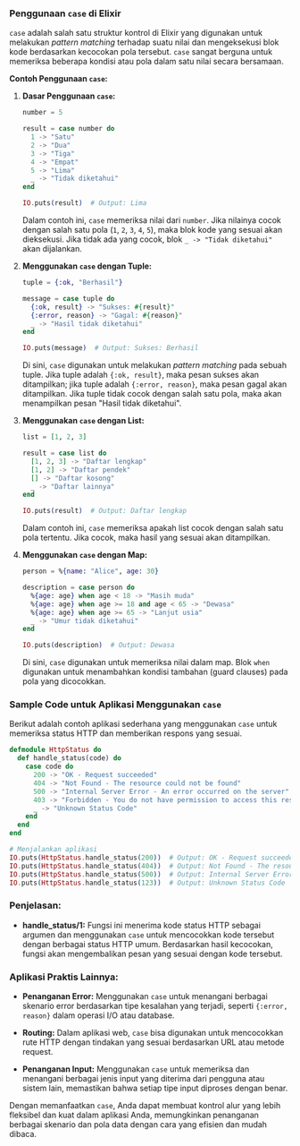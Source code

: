 ### **Penggunaan `case` di Elixir**

`case` adalah salah satu struktur kontrol di Elixir yang digunakan untuk melakukan *pattern matching* terhadap suatu nilai dan mengeksekusi blok kode berdasarkan kecocokan pola tersebut. `case` sangat berguna untuk memeriksa beberapa kondisi atau pola dalam satu nilai secara bersamaan.

**Contoh Penggunaan `case`:**

1. **Dasar Penggunaan `case`:**

   ```elixir
   number = 5

   result = case number do
     1 -> "Satu"
     2 -> "Dua"
     3 -> "Tiga"
     4 -> "Empat"
     5 -> "Lima"
     _ -> "Tidak diketahui"
   end

   IO.puts(result)  # Output: Lima
   ```

   Dalam contoh ini, `case` memeriksa nilai dari `number`. Jika nilainya cocok dengan salah satu pola (`1`, `2`, `3`, `4`, `5`), maka blok kode yang sesuai akan dieksekusi. Jika tidak ada yang cocok, blok `_ -> "Tidak diketahui"` akan dijalankan.

2. **Menggunakan `case` dengan Tuple:**

   ```elixir
   tuple = {:ok, "Berhasil"}

   message = case tuple do
     {:ok, result} -> "Sukses: #{result}"
     {:error, reason} -> "Gagal: #{reason}"
     _ -> "Hasil tidak diketahui"
   end

   IO.puts(message)  # Output: Sukses: Berhasil
   ```

   Di sini, `case` digunakan untuk melakukan *pattern matching* pada sebuah tuple. Jika tuple adalah `{:ok, result}`, maka pesan sukses akan ditampilkan; jika tuple adalah `{:error, reason}`, maka pesan gagal akan ditampilkan. Jika tuple tidak cocok dengan salah satu pola, maka akan menampilkan pesan "Hasil tidak diketahui".

3. **Menggunakan `case` dengan List:**

   ```elixir
   list = [1, 2, 3]

   result = case list do
     [1, 2, 3] -> "Daftar lengkap"
     [1, 2] -> "Daftar pendek"
     [] -> "Daftar kosong"
     _ -> "Daftar lainnya"
   end

   IO.puts(result)  # Output: Daftar lengkap
   ```

   Dalam contoh ini, `case` memeriksa apakah list cocok dengan salah satu pola tertentu. Jika cocok, maka hasil yang sesuai akan ditampilkan.

4. **Menggunakan `case` dengan Map:**

   ```elixir
   person = %{name: "Alice", age: 30}

   description = case person do
     %{age: age} when age < 18 -> "Masih muda"
     %{age: age} when age >= 18 and age < 65 -> "Dewasa"
     %{age: age} when age >= 65 -> "Lanjut usia"
     _ -> "Umur tidak diketahui"
   end

   IO.puts(description)  # Output: Dewasa
   ```

   Di sini, `case` digunakan untuk memeriksa nilai dalam map. Blok `when` digunakan untuk menambahkan kondisi tambahan (guard clauses) pada pola yang dicocokkan.

### **Sample Code untuk Aplikasi Menggunakan `case`**

Berikut adalah contoh aplikasi sederhana yang menggunakan `case` untuk memeriksa status HTTP dan memberikan respons yang sesuai.

```elixir
defmodule HttpStatus do
  def handle_status(code) do
    case code do
      200 -> "OK - Request succeeded"
      404 -> "Not Found - The resource could not be found"
      500 -> "Internal Server Error - An error occurred on the server"
      403 -> "Forbidden - You do not have permission to access this resource"
      _ -> "Unknown Status Code"
    end
  end
end

# Menjalankan aplikasi
IO.puts(HttpStatus.handle_status(200))  # Output: OK - Request succeeded
IO.puts(HttpStatus.handle_status(404))  # Output: Not Found - The resource could not be found
IO.puts(HttpStatus.handle_status(500))  # Output: Internal Server Error - An error occurred on the server
IO.puts(HttpStatus.handle_status(123))  # Output: Unknown Status Code
```

### **Penjelasan:**

- **handle_status/1:** Fungsi ini menerima kode status HTTP sebagai argumen dan menggunakan `case` untuk mencocokkan kode tersebut dengan berbagai status HTTP umum. Berdasarkan hasil kecocokan, fungsi akan mengembalikan pesan yang sesuai dengan kode tersebut.

### **Aplikasi Praktis Lainnya:**

- **Penanganan Error:** Menggunakan `case` untuk menangani berbagai skenario error berdasarkan tipe kesalahan yang terjadi, seperti `{:error, reason}` dalam operasi I/O atau database.

- **Routing:** Dalam aplikasi web, `case` bisa digunakan untuk mencocokkan rute HTTP dengan tindakan yang sesuai berdasarkan URL atau metode request.

- **Penanganan Input:** Menggunakan `case` untuk memeriksa dan menangani berbagai jenis input yang diterima dari pengguna atau sistem lain, memastikan bahwa setiap tipe input diproses dengan benar.

Dengan memanfaatkan `case`, Anda dapat membuat kontrol alur yang lebih fleksibel dan kuat dalam aplikasi Anda, memungkinkan penanganan berbagai skenario dan pola data dengan cara yang efisien dan mudah dibaca.
